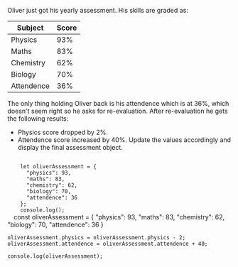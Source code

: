 Oliver just got his yearly assessment. His skills are graded as:

| Subject    | Score |
| ---------- | ----- |
| Physics    | 93%   |
| Maths      | 83%   |
| Chemistry  | 62%   |
| Biology    | 70%   |
| Attendence | 36%   |

The only thing holding Oliver back is his attendence which is at 36%, which doesn't seem right so he asks for re-evaluation.
After re-evaluation he gets the following results:

- Physics score dropped by 2%.
- Attendence score increased by 40%.
  Update the values accordingly and display the final assessment object.

<codeblock language="javascript" type="exercise" testMode="fixedInput">
  <code>
    let oliverAssessment = {
      "physics": 93,
      "maths": 83,
      "chemistry": 62,
      "biology": 70,
      "attendence": 36
    };
    console.log();
  </code>
  <solution>
    const oliverAssessment = {
      "physics": 93,
      "maths": 83,
      "chemistry": 62,
      "biology": 70,
      "attendence": 36
    }

    oliverAssessment.physics = oliverAssessment.physics - 2;
    oliverAssessment.attendence = oliverAssessment.attendence + 40;

    console.log(oliverAssessment);

  </solution>
</codeblock>
